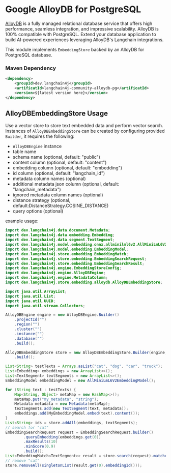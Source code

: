 # Google AlloyDB for PostgreSQL

[AlloyDB](https://cloud.google.com/alloydb) is a fully managed relational database service that offers high performance, seamless integration, and impressive scalability. AlloyDB is 100% compatible with PostgreSQL. Extend your database application to build AI-powered experiences leveraging AlloyDB's Langchain integrations.

This module implements `EmbeddingStore` backed by an AlloyDB for PostgreSQL database.

### Maven Dependency

```xml
<dependency>
    <groupId>dev.langchain4j</groupId>
    <artificatId>langchain4j-community-alloydb-pg</artificatId>
    <version>${latest version here}</version>
</dependency>
```

## AlloyDBEmbeddingStore Usage

Use a vector store to store text embedded data and perform vector search. Instances of `AlloyDBEmbeddingStore` can be created by configuring provided `Builder`, it requires the following:

- `AlloyDBEngine` instance
- table name
- schema name (optional, default: "public")
- content column (optional, default: "content")
- embedding column (optional, default: "embedding")
- id column (optional, default: "langchain_id")
- metadata column names (optional)
- additional metadata json column (optional, default: "langchain_metadata")
- ignored metadata column names (optional)
- distance strategy (optional, default:DistanceStrategy.COSINE_DISTANCE)
- query options (optional)

example usage:
```java
import dev.langchain4j.data.document.Metadata;
import dev.langchain4j.data.embedding.Embedding;
import dev.langchain4j.data.segment.TextSegment;
import dev.langchain4j.model.embedding.onnx.allminilml6v2.AllMiniLmL6V2EmbeddingModel;
import dev.langchain4j.model.embedding.EmbeddingModel;
import dev.langchain4j.store.embedding.EmbeddingMatch;
import dev.langchain4j.store.embedding.EmbeddingSearchRequest;
import dev.langchain4j.store.embedding.EmbeddingSearchResult;
import dev.langchain4j.engine.EmbeddingStoreConfig;
import dev.langchain4j.engine.AlloyDBEngine;
import dev.langchain4j.engine.MetadataColumn;
import dev.langchain4j.store.embedding.alloydb.AlloyDBEmbeddingStore;

import java.util.ArrayList;
import java.util.List;
import java.util.UUID;
import java.util.stream.Collectors;

AlloyDBEngine engine = new AlloyDBEngine.Builder()
    .projectId("")
    .region("")
    .cluster("")
    .instance("")
    .database("")
    .build();

AlloyDBEmbeddingStore store = new AlloyDBEmbeddingStore.Builder(engine, TABLE_NAME)
    .build();

List<String> testTexts = Arrays.asList("cat", "dog", "car", "truck");
List<Embedding> embeddings = new ArrayList<>();
List<TextSegment> textSegments = new ArrayList<>();
EmbeddingModel embeddingModel = new AllMiniLmL6V2EmbeddingModel();

for (String text : testTexts) {
    Map<String, Object> metaMap = new HashMap<>();
    metaMap.put("my_metadata", "string");
    Metadata metadata = new Metadata(metaMap);
    textSegments.add(new TextSegment(text, metadata));
    embeddings.add(MyEmbeddingModel.embed(text).content());
}
List<String> ids = store.addAll(embeddings, textSegments);
// search for "cat"
EmbeddingSearchRequest request = EmbeddingSearchRequest.builder()
        .queryEmbedding(embeddings.get(0))
        .maxResults(10)
        .minScore(0.9)
        .build();
List<EmbeddingMatch<TextSegment>> result = store.search(request).matches();
// remove "cat"
store.removeAll(singletonList(result.get(0).embeddingId()));
```
